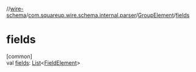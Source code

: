 //[wire-schema](../../../index.md)/[com.squareup.wire.schema.internal.parser](../index.md)/[GroupElement](index.md)/[fields](fields.md)

# fields

[common]\
val [fields](fields.md): [List](https://kotlinlang.org/api/latest/jvm/stdlib/kotlin.collections/-list/index.html)&lt;[FieldElement](../-field-element/index.md)&gt;
